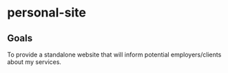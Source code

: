﻿# personal-site

## Goals
To provide a standalone website that will inform potential employers/clients about my services.

